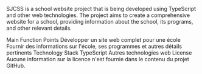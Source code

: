 SJCSS is a school website project that is being developed using TypeScript and other web technologies. The project aims to create a comprehensive website for a school, providing information about the school, its programs, and other relevant details.

Main Function Points
Développer un site web complet pour une école
Fournir des informations sur l'école, ses programmes et autres détails pertinents
Technology Stack
TypeScript
Autres technologies web
License
Aucune information sur la licence n'est fournie dans le contenu du projet GitHub.
